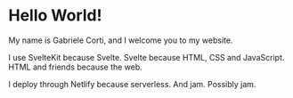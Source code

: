 # Hello World!

My name is Gabriele Corti, and I welcome you to my website.

I use SvelteKit because Svelte. Svelte because HTML, CSS and JavaScript. HTML and friends because the web.

I deploy through Netlify because serverless. And jam. Possibly jam.
